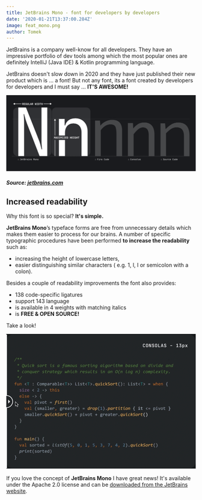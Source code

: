 ```yaml
---
title: JetBrains Mono - font for developers by developers
date: '2020-01-21T13:37:00.284Z'
image: feat_mono.png
author: Tomek
---
```


JetBrains is a company well-know for all developers. They have an impressive portfolio of dev tools among which the most popular ones are definitely IntelliJ (Java IDE) & Kotlin programming language.

JetBrains doesn't slow down in 2020 and they have just published their new product which is ... a font!
But not any font, its a font created by developers for developers and I must say ... **IT'S AWESOME!**

![Mono Font by JetBrains](jetbrains_mono.png)
##### Source: [jetbrains.com](https://www.jetbrains.com/lp/mono/)

## Increased readability

Why this font is so special? **It's simple.**

**JetBrains Mono**’s typeface forms are free from unnecessary details which makes them easier to process for our brains. A number of specific typographic procedures have been performed **to increase the readability** such as:

- increasing the height of lowercase letters,
- easier distinguishing similar characters ( e.g. 1, l, I or semicolon with a colon).

Besides a couple of readability improvements the font also provides:
- 138 code-specific ligatures
- support 143 language
- is available in 4 weights with matching italics
- is **FREE & OPEN SOURCE!**

Take a look!

![JetBrains Mono vs Consolas](mono_gif.gif)


If you love the concept of **JetBrains Mono** I have great news! 
It's available under the Apache 2.0 license and can be [downloaded from the JetBrains website](https://www.jetbrains.com/lp/mono/).
